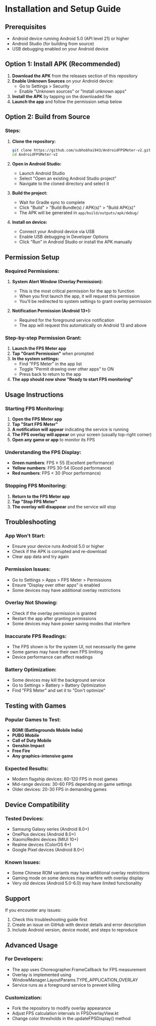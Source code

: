 # Installation and Setup Guide

## Prerequisites

- Android device running Android 5.0 (API level 21) or higher
- Android Studio (for building from source)
- USB debugging enabled on your Android device

## Option 1: Install APK (Recommended)

1. **Download the APK** from the releases section of this repository
2. **Enable Unknown Sources** on your Android device:
   - Go to Settings > Security
   - Enable "Unknown sources" or "Install unknown apps"
3. **Install the APK** by tapping on the downloaded file
4. **Launch the app** and follow the permission setup below

## Option 2: Build from Source

### Steps:

1. **Clone the repository:**
   ```bash
   git clone https://github.com/subhobhai943/AndroidFPSMeter-v2.git
   cd AndroidFPSMeter-v2
   ```

2. **Open in Android Studio:**
   - Launch Android Studio
   - Select "Open an existing Android Studio project"
   - Navigate to the cloned directory and select it

3. **Build the project:**
   - Wait for Gradle sync to complete
   - Click "Build" > "Build Bundle(s) / APK(s)" > "Build APK(s)"
   - The APK will be generated in `app/build/outputs/apk/debug/`

4. **Install on device:**
   - Connect your Android device via USB
   - Enable USB debugging in Developer Options
   - Click "Run" in Android Studio or install the APK manually

## Permission Setup

### Required Permissions:

1. **System Alert Window (Overlay Permission):**
   - This is the most critical permission for the app to function
   - When you first launch the app, it will request this permission
   - You'll be redirected to system settings to grant overlay permission

2. **Notification Permission (Android 13+):**
   - Required for the foreground service notification
   - The app will request this automatically on Android 13 and above

### Step-by-step Permission Grant:

1. **Launch the FPS Meter app**
2. **Tap "Grant Permission"** when prompted
3. **In the system settings:**
   - Find "FPS Meter" in the app list
   - Toggle "Permit drawing over other apps" to ON
   - Press back to return to the app
4. **The app should now show "Ready to start FPS monitoring"**

## Usage Instructions

### Starting FPS Monitoring:

1. **Open the FPS Meter app**
2. **Tap "Start FPS Meter"**
3. **A notification will appear** indicating the service is running
4. **The FPS overlay will appear** on your screen (usually top-right corner)
5. **Open any game or app** to monitor its FPS

### Understanding the FPS Display:

- **Green numbers**: FPS ≥ 55 (Excellent performance)
- **Yellow numbers**: FPS 30-54 (Good performance)
- **Red numbers**: FPS < 30 (Poor performance)

### Stopping FPS Monitoring:

1. **Return to the FPS Meter app**
2. **Tap "Stop FPS Meter"**
3. **The overlay will disappear** and the service will stop

## Troubleshooting

### App Won't Start:
- Ensure your device runs Android 5.0 or higher
- Check if the APK is corrupted and re-download
- Clear app data and try again

### Permission Issues:
- Go to Settings > Apps > FPS Meter > Permissions
- Ensure "Display over other apps" is enabled
- Some devices may have additional overlay restrictions

### Overlay Not Showing:
- Check if the overlay permission is granted
- Restart the app after granting permissions
- Some devices may have power saving modes that interfere

### Inaccurate FPS Readings:
- The FPS shown is for the system UI, not necessarily the game
- Some games may have their own FPS limiting
- Device performance can affect readings

### Battery Optimization:
- Some devices may kill the background service
- Go to Settings > Battery > Battery Optimization
- Find "FPS Meter" and set it to "Don't optimize"

## Testing with Games

### Popular Games to Test:
- **BGMI (Battlegrounds Mobile India)**
- **PUBG Mobile**
- **Call of Duty Mobile**
- **Genshin Impact**
- **Free Fire**
- **Any graphics-intensive game**

### Expected Results:
- Modern flagship devices: 60-120 FPS in most games
- Mid-range devices: 30-60 FPS depending on game settings
- Older devices: 20-30 FPS in demanding games

## Device Compatibility

### Tested Devices:
- Samsung Galaxy series (Android 8.0+)
- OnePlus devices (Android 8.0+)
- Xiaomi/Redmi devices (MIUI 10+)
- Realme devices (ColorOS 6+)
- Google Pixel devices (Android 8.0+)

### Known Issues:
- Some Chinese ROM variants may have additional overlay restrictions
- Gaming mode on some devices may interfere with overlay display
- Very old devices (Android 5.0-6.0) may have limited functionality

## Support

If you encounter any issues:
1. Check this troubleshooting guide first
2. Create an issue on GitHub with device details and error description
3. Include Android version, device model, and steps to reproduce

## Advanced Usage

### For Developers:
- The app uses Choreographer.FrameCallback for FPS measurement
- Overlay is implemented using WindowManager.LayoutParams.TYPE_APPLICATION_OVERLAY
- Service runs as a foreground service to prevent killing

### Customization:
- Fork the repository to modify overlay appearance
- Adjust FPS calculation intervals in FPSOverlayView.kt
- Change color thresholds in the updateFPSDisplay() method
